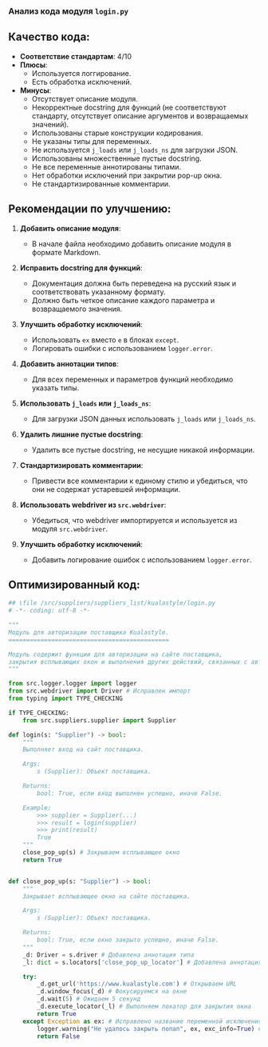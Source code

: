 ### **Анализ кода модуля `login.py`**

## Качество кода:

- **Соответствие стандартам**: 4/10
- **Плюсы**:
    - Используется логгирование.
    - Есть обработка исключений.
- **Минусы**:
    - Отсутствует описание модуля.
    - Некорректные docstring для функций (не соответствуют стандарту, отсутствует описание аргументов и возвращаемых значений).
    - Использованы старые конструкции кодирования.
    - Не указаны типы для переменных.
    - Не используется `j_loads` или `j_loads_ns` для загрузки JSON.
    - Использованы множественные пустые docstring.
    - Не все переменные аннотированы типами.
    - Нет обработки исключений при закрытии pop-up окна.
    - Не стандартизированные комментарии.

## Рекомендации по улучшению:

1.  **Добавить описание модуля**:

    -   В начале файла необходимо добавить описание модуля в формате Markdown.
2.  **Исправить docstring для функций**:
    -   Документация должна быть переведена на русский язык и соответствовать указанному формату.
    -   Должно быть четкое описание каждого параметра и возвращаемого значения.
3.  **Улучшить обработку исключений**:
    -   Использовать `ex` вместо `e` в блоках `except`.
    -   Логировать ошибки с использованием `logger.error`.
4.  **Добавить аннотации типов**:
    -   Для всех переменных и параметров функций необходимо указать типы.
5.  **Использовать `j_loads` или `j_loads_ns`**:
    -   Для загрузки JSON данных использовать `j_loads` или `j_loads_ns`.
6.  **Удалить лишние пустые docstring**:
    -   Удалить все пустые docstring, не несущие никакой информации.
7.  **Стандартизировать комментарии**:
    -   Привести все комментарии к единому стилю и убедиться, что они не содержат устаревшей информации.
8.  **Использовать webdriver из `src.webdriver`**:
    -   Убедиться, что webdriver импортируется и используется из модуля `src.webdriver`.
9. **Улучшить обработку исключений**:
    - Добавить логирование ошибок с использованием `logger.error`.

## Оптимизированный код:

```python
## \file /src/suppliers/suppliers_list/kualastyle/login.py
# -*- coding: utf-8 -*-

"""
Модуль для авторизации поставщика Kualastyle.
=============================================

Модуль содержит функции для авторизации на сайте поставщика,
закрытия всплывающих окон и выполнения других действий, связанных с авторизацией.
"""

from src.logger.logger import logger
from src.webdriver import Driver # Исправлен импорт
from typing import TYPE_CHECKING

if TYPE_CHECKING:
    from src.suppliers.supplier import Supplier

def login(s: "Supplier") -> bool:
    """
    Выполняет вход на сайт поставщика.

    Args:
        s (Supplier): Объект поставщика.

    Returns:
        bool: True, если вход выполнен успешно, иначе False.

    Example:
        >>> supplier = Supplier(...)
        >>> result = login(supplier)
        >>> print(result)
        True
    """
    close_pop_up(s) # Закрываем всплывающее окно
    return True


def close_pop_up(s: "Supplier") -> bool:
    """
    Закрывает всплывающее окно на сайте поставщика.

    Args:
        s (Supplier): Объект поставщика.

    Returns:
        bool: True, если окно закрыто успешно, иначе False.
    """
    _d: Driver = s.driver # Добавлена аннотация типа
    _l: dict = s.locators['close_pop_up_locator'] # Добавлена аннотация типа

    try:
        _d.get_url('https://www.kualastyle.com') # Открываем URL
        _d.window_focus(_d) # Фокусируемся на окне
        _d.wait(5) # Ожидаем 5 секунд
        _d.execute_locator(_l) # Выполняем локатор для закрытия окна
        return True
    except Exception as ex: # Исправлено название переменной исключения
        logger.warning("Не удалось закрыть попап", ex, exc_info=True) # Добавлено логирование ошибки
        return False